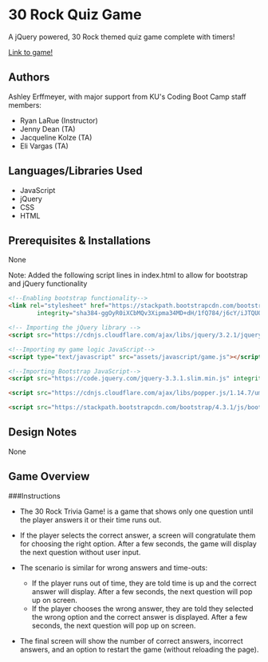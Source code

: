 # 30 Rock Quiz Game

A jQuery powered, 30 Rock themed quiz game complete with timers!

[Link to game!](https://erffmea.github.io/quiz-game/) 

## Authors
Ashley Erffmeyer, with major support from KU's Coding Boot Camp staff members:
* Ryan LaRue (Instructor)
* Jenny Dean (TA)
* Jacqueline Kolze (TA)
* Eli Vargas (TA)

## Languages/Libraries Used
* JavaScript
* jQuery
* CSS
* HTML

## Prerequisites & Installations
None

Note: Added the following script lines in index.html to allow for bootstrap and jQuery functionality

```html
<!--Enabling bootstrap functionality-->
<link rel="stylesheet" href="https://stackpath.bootstrapcdn.com/bootstrap/4.3.1/css/bootstrap.min.css"
        integrity="sha384-ggOyR0iXCbMQv3Xipma34MD+dH/1fQ784/j6cY/iJTQUOhcWr7x9JvoRxT2MZw1T" crossorigin="anonymous">

<!-- Importing the jQuery library -->
<script src="https://cdnjs.cloudflare.com/ajax/libs/jquery/3.2.1/jquery.min.js"></script>

<!--Importing my game logic JavaScript-->
<script type="text/javascript" src="assets/javascript/game.js"></script>

<!--Importing Bootstrap JavaScript-->
<script src="https://code.jquery.com/jquery-3.3.1.slim.min.js" integrity="sha384-q8i/X+965DzO0rT7abK41JStQIAqVgRVzpbzo5smXKp4YfRvH+8abtTE1Pi6jizo" crossorigin="anonymous"></script>

<script src="https://cdnjs.cloudflare.com/ajax/libs/popper.js/1.14.7/umd/popper.min.js" integrity="sha384-UO2eT0CpHqdSJQ6hJty5KVphtPhzWj9WO1clHTMGa3JDZwrnQq4sF86dIHNDz0W1" crossorigin="anonymous"></script>

<script src="https://stackpath.bootstrapcdn.com/bootstrap/4.3.1/js/bootstrap.min.js" integrity="sha384-JjSmVgyd0p3pXB1rRibZUAYoIIy6OrQ6VrjIEaFf/nJGzIxFDsf4x0xIM+B07jRM" crossorigin="anonymous"></script>
```

## Design Notes

None

## Game Overview

###Instructions

* The 30 Rock Trivia Game! is a game that shows only one question until the player answers it or their time runs out.

* If the player selects the correct answer, a screen will congratulate them for choosing the right option. After a few seconds, the game will display the next question without user input.

* The scenario is similar for wrong answers and time-outs:

  * If the player runs out of time, they are told time is up and the correct answer will display. After a few seconds, the next question will pop up on screen.
  * If the player chooses the wrong answer, they are told they selected the wrong option and the correct answer is displayed. After a few seconds, the next question will pop up on screen.

* The final screen will show the number of correct answers, incorrect answers, and an option to restart the game (without reloading the page).

